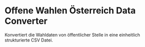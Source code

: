 # Offene Wahlen Österreich Data Converter
Konvertiert die Wahldaten von öffentlicher Stelle in eine einheitlich strukturierte CSV Datei.
